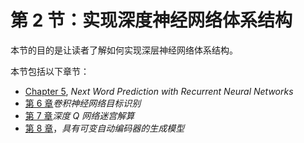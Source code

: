 # 第 2 节：实现深度神经网络体系结构

本节的目的是让读者了解如何实现深层神经网络体系结构。

本节包括以下章节：

*   [Chapter 5](05.html), *Next Word Prediction with Recurrent Neural Networks*
*   [第 6 章](06.html)*卷积神经网络目标识别*
*   [第 7 章](07.html)*深度 Q 网络迷宫解算*
*   [第 8 章](08.html)，*具有可变自动编码器的生成模型*